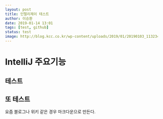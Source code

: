 ```yaml
---
layout: post
title: 인텔리제이 테스트
author: 이승환
date: 2019-01-14 13:01
tags: [test, github]
status: test
image: http://blog.kcc.co.kr/wp-content/uploads/2019/01/20190103_113234-1.png
---
```


# IntelliJ 주요기능
## 테스트
## 또 테스트

요즘 블로그나 위키 같은 경우 마크다운으로 만든다.